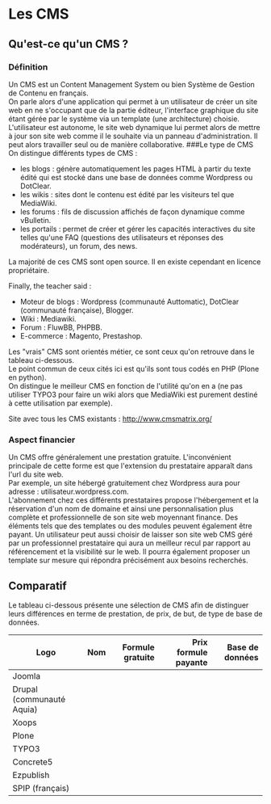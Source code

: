 Les CMS
==
Qu'est-ce qu'un CMS ?
--
### Définition
Un CMS est un Content Management System ou bien Système de Gestion de Contenu en français.  
On parle alors d'une application qui permet à un utilisateur de créer un site web en ne s'occupant que de la partie éditeur,
l'interface graphique du site étant gérée par le système via un template (une architecture) choisie.  
L'utilisateur est autonome, le site web dynamique lui permet alors de mettre à jour son site web comme il le souhaite via un panneau d'administration.
Il peut alors travailler seul ou de manière collaborative.
###Le type de CMS
On distingue différents types de CMS :
* les blogs : génère automatiquement les pages HTML à partir du texte édité qui est stocké dans une base de données comme Wordpress ou DotClear.  
* les wikis : sites dont le contenu est édité par les visiteurs tel que MediaWiki.
* les forums : fils de discussion affichés de façon dynamique comme vBulletin.
* les portails : permet de créer et gérer les capacités interactives du site telles qu'une FAQ (questions des utilisateurs et réponses des modérateurs), un forum, des news.  

La majorité de ces CMS sont open source.  Il en existe cependant en licence propriétaire.

Finally, the teacher said :  
- Moteur de blogs : Wordpress (communauté Auttomatic), DotClear (communauté française), Blogger.  
- Wiki : Mediawiki.
- Forum : FluwBB, PHPBB.
- E-commerce : Magento, Prestashop.  

Les "vrais" CMS sont orientés métier, ce sont ceux qu'on retrouve dans le tableau ci-dessous.  
Le point commun de ceux cités ici est qu'ils sont tous codés en PHP (Plone en python).  
On distingue le meilleur CMS en fonction de l'utilité qu'on en a (ne pas utiliser TYPO3 pour faire un wiki alors que MediaWiki est purement destiné à cette utilisation par exemple).  

Site avec tous les CMS existants : <http://www.cmsmatrix.org/>  

### Aspect financier
Un CMS offre généralement une prestation gratuite. L'inconvénient principale de cette forme est que l'extension du prestataire apparaît dans l'url du site web.  
Par exemple, un site hébergé gratuitement chez Wordpress aura pour adresse : utilisateur.wordpress.com.  
L'abonnement chez ces différents prestataires propose l'hébergement et la réservation d'un nom de domaine et ainsi une personnalisation plus complète et professionnelle de son site web moyennant finance.
Des éléments tels que des templates ou des modules peuvent également être payant.
Un utilisateur peut aussi choisir de laisser son site web CMS géré par un professionnel prestataire qui aura un meilleur recul par rapport au référencement et la visibilité sur le web. Il pourra également proposer un template sur mesure qui répondra précisément aux besoins recherchés.

Comparatif
--
Le tableau ci-dessous présente une sélection de CMS afin de distinguer leurs différences en terme de prestation, de prix, de but, de type de base de données.  

| Logo  | Nom | Formule gratuite | Prix formule payante | Base de données |
| ------------- |:----------------:| -----:|--------:|------:|
| Joomla |  |  | | |
| Drupal (communauté Aquia) |  |  | | |
| Xoops |  |  | | |
| Plone |  |  | | |
| TYPO3 |  |  | | |
| Concrete5 |  |  | | |
| Ezpublish |  |  | | |
| SPIP (français)|  |  | | |
